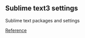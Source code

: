 ## Sublime text3 settings

Sublime text packages and settings

[Reference](https://packagecontrol.io/docs/syncing)